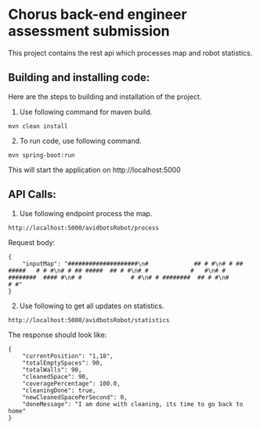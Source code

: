 # Chorus back-end engineer assessment submission

This project contains the rest api which processes map and robot statistics.

## Building and installing code:

Here are the steps to building and installation of the project.

1. Use following command for maven build.
```
mvn clean install
```
2. To run code, use following command.
```
mvn spring-boot:run
```

This will start the application on http://localhost:5000


## API Calls:

1. Use following endpoint process the map. 

```
http://localhost:5000/avidbotsRobot/process
```
Request body:
```
{
    "inputMap": "####################\n#             ## # #\n# # ## #####   # # #\n# # ## #####  ## # #\n# #            #   #\n# # ########  #### #\n# #              # #\n# # ########  ## # #\n#                # #"
}
```

2. Use following to get all updates on statistics.

```
http://localhost:5000/avidbotsRobot/statistics
```
The response should look like:
```
{
    "currentPosition": "1,18",
    "totalEmptySpaces": 90,
    "totalWalls": 90,
    "cleanedSpace": 90,
    "coveragePercentage": 100.0,
    "cleaningDone": true,
    "newCleanedSpacePerSecond": 0,
    "doneMessage": "I am done with cleaning, its time to go back to home"
}
```
